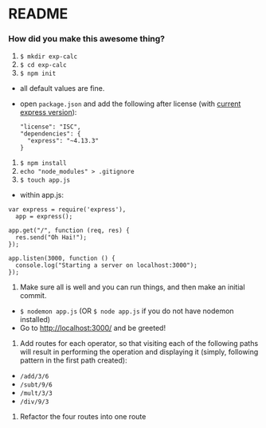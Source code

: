 # README

### How did you make this awesome thing?

1. `$ mkdir exp-calc`
1. `$ cd exp-calc`
1. `$ npm init`
  * all default values are fine.
  * open `package.json` and add the following after license (with [current express version](https://www.npmjs.com/package/express)):

    ```
    "license": "ISC",
    "dependencies": {
      "express": "~4.13.3"
    }
    ```

1. `$ npm install`
1. `echo "node_modules" > .gitignore`
1. `$ touch app.js`
  * within app.js:

  ```
  var express = require('express'),
    app = express();

  app.get("/", function (req, res) {
    res.send("Oh Hai!");
  });

  app.listen(3000, function () {
    console.log("Starting a server on localhost:3000");
  });
  ```

1. Make sure all is well and you can run things, and then make an initial commit.
  * `$ nodemon app.js` (OR `$ node app.js` if you do not have nodemon installed)
  * Go to [http://localhost:3000/](http://localhost:3000/) and be greeted!

1. Add routes for each operator, so that visiting each of the following paths will result in performing the operation and displaying it (simply, following pattern in the first path created):
  * `/add/3/6`
  * `/subt/9/6`
  * `/mult/3/3`
  * `/div/9/3`
1. Refactor the four routes into one route
